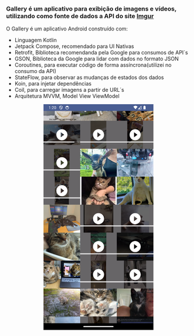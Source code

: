 ### Gallery é um aplicativo para exibição de imagens e vídeos, utilizando como fonte de dados a API do site [Imgur](https://imgur.com)

O Gallery é um aplicativo Android construído com: 
- Linguagem Kotlin 
- Jetpack Compose, recomendado para UI Nativas
- Retrofit, Biblioteca recomendanda pela Google para consumos de API´s
- GSON, Biblioteca da Google para lidar com dados no formato JSON
- Coroutines, para executar código de forma assíncrona(utilizei no consumo da API)
- StateFlow, para observar as mudanças de estados dos dados
- Koin, para injetar dependências
- Coil, para carregar imagens a partir de URL´s
- Arquitetura MVVM, Model View ViewModel

<div align="center">
<img src="gallery.png" alt="Lojinha Virtual" width="300">
</div>
